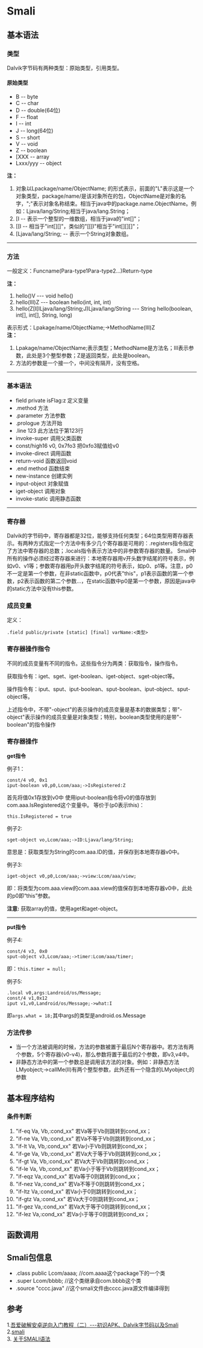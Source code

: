 # Smali

## 基本语法
### 类型
Dalvik字节码有两种类型：原始类型，引用类型。
#### 原始类型
* B -- byte
* C -- char
* D -- double(64位)
* F -- float
* I -- int
* J -- long(64位)
* S -- short
* V -- void
* Z -- boolean
* [XXX -- array
* Lxxx/yyy -- object

**注：**
1. 对象以Lpackage/name/ObjectName; 的形式表示，前面的"L"表示这是一个对象类型，package/name/是该对象所在的包，ObjectName是对象的名字，";"表示对象名称结束。相当于java中的package.name.ObjectName。例如：Ljava/lang/String;相当于java/lang.String；  
2. [I -- 表示一个整型的一维数组，相当于java的"int[]"；  
3. [[I -- 相当于"int[][]"，类似的"[[[I"相当于"int[][][]"；  
4. [Ljava/lang/String; -- 表示一个String对象数组。

 
***

### 方法
一般定义：Funcname(Para-type1Para-type2...)Return-type  

**注：**  
1. hello()V  --- void hello()  
2. hello(III)Z --- boolean hello(int, int, int)  
3. hello(Z[I[ILjava/lang/String;J)Ljava/lang/String --- String hello(boolean, int[], int[], String, long)

表示形式：Lpakage/name/ObjectName;->MethodName(III)Z  
**注：**
1. Lpakage/name/ObjectName;表示类型；MethodName是方法名；III表示参数，此处是3个整型参数；Z是返回类型，此处是boolean。  
2. 方法的参数是一个接一个，中间没有隔开，没有空格。  

***

### 基本语法
* field private isFlag:z  定义变量
* .method 方法
* .parameter 方法参数
* .prologue 方法开始
* .line 123  此方法位于第123行
* invoke-super 调用父类函数
* const/high16 v0, 0x7fo3  把0xfo3赋值给v0
* invoke-direct 调用函数
* return-void 函数返回void
* .end method 函数结束
* new-instance 创建实例
* input-object  对象赋值
* iget-object 调用对象
* invoke-static 调用静态函数

****

### 寄存器
Dalvik的字节码中，寄存器都是32位，能够支持任何类型；64位类型用寄存器表示。有两种方式指定一个方法中有多少几个寄存器是可用的：.registers指令指定了方法中寄存器的总数；.locals指令表示方法中的非参数寄存器的数量。
Smali中所有的操作必须经过寄存器来进行：本地寄存器用v开头数字结尾的符号表示，例如v0、v1等；参数寄存器用p开头数字结尾的符号表示，如p0、p1等。注意，p0不一定是第一个参数，在非static函数中，p0代表"this"，p1表示函数的第一个参数，p2表示函数的第二个参数...，在static函数中p0是第一个参数，原因是java中的static方法中没有this参数。

### 成员变量
定义：
```
.field public/private [static] [final] varName:<类型>
```

### 寄存器操作指令
不同的成员变量有不同的指令。这些指令分为两类：获取指令，操作指令。

获取指令有：iget、sget、iget-boolean、iget-object、sget-object等。

操作指令有：iput、sput、iput-boolean、sput-boolean、iput-object、sput-object等。

上述指令中，不带"-object"的表示操作的成员变量是基本的数据类型；带"-object"表示操作的成员变量是对象类型；特别，boolean类型使用的是带"-boolean"的指令操作

### 寄存器操作
**get指令**

例子1：
```
const/4 v0, 0x1
iput-boolean v0,p0,Lcom/aaa;->IsRegistered:Z
```
首先将值0x1存放到v0中
使用iput-boolean指令将v0的值存放到com.aaa.IsRegistered这个变量中。
等价于(p0表示this)：
```
this.IsRegistered = true
```

例子2:  
```
sget-object vo,Lcom/aaa;->ID:Ljava/lang/String;
```  
意思是：获取类型为String的com.aaa.ID的值，并保存到本地寄存器v0中。

例子3:  
```
iget-object v0,p0,Lcom/aaa;->view:Lcom/aaa/view;
```
即：将类型为com.aaa.view的com.aaa.view的值保存到本地寄存器v0中，此处的p0即“this”参数。

**注意:** 获取array的值，使用aget和aget-object。

*****************
**put指令**

例子4:  

```
const/4 v3, 0x0
sput-object v3,Lcom/aaa;->timer:Lcom/aaa/timer;
```
即：```this.timer = null;```

例子5:

```
.local v0,args:Landroid/os/Message;
const/4 v1,0x12
iput v1,v0,Landroid/os/Message;->what:I
```
即```args.what = 18;```其中args的类型是android.os.Message


### 方法传参
* 当一个方法被调用的时候，方法的参数被置于最后N个寄存器中。若方法有两个参数，5个寄存器(v0-v4)，那么参数将置于最后的2个参数，即v3,v4中。  
* 非静态方法中的第一个参数总是调用该方法的对象。例如：非静态方法LMyobject;->callMe(II)有两个整型参数，此外还有一个隐含的LMyobject;的参数

## 基本程序结构
### 条件判断

1. "if-eq Va, Vb,:cond_xx"   若Va等于Vb则跳转到cond_xx；
2. "if-ne Va, Vb,:cond_xx"   若Va不等于Vb则跳转到cond_xx；
3. "if-lt Va, Vb,:cond_xx"   若Va小于Vb则跳转到cond_xx；
4. "if-ge Va, Vb,:cond_xx"   若Va大于等于Vb则跳转到cond_xx；
5. "if-gt Va, Vb,:cond_xx"   若Va大于Vb则跳转到cond_xx；
6. "if-le Va, Vb,:cond_xx"   若Va小于等于Vb则跳转到cond_xx；
7. "if-eqz Va,:cond_xx"   若Va等于0则跳转到cond_xx；
8. "if-nez Va,:cond_xx"   若Va不等于0则跳转到cond_xx；
9. "if-ltz Va,:cond_xx"   若Va小于0则跳转到cond_xx；
10. "if-gtz Va,:cond_xx"   若Va大于0则跳转到cond_xx；
11. "if-gez Va,:cond_xx"   若Va大于等于0则跳转到cond_xx；
12. "if-lez Va,:cond_xx"   若Va小于等于0则跳转到cond_xx；

## 函数调用

## Smali包信息
* .class public Lcom/aaaa;    //com.aaaa这个package下的一个类  
* .super Lcom/bbbb;   //这个类继承自com.bbbb这个类
* .source "cccc.java"  //这个smali文件由cccc.java源文件编译得到

## 




## 参考
1.[吾爱破解安卓逆向入门教程（二）---初识APK、Dalvik字节码以及Smali](http://www.52pojie.cn/forum.php?mod=viewthread&tid=395689)  
2.[smali](https://github.com/JesusFreke/smali)  
3. [关于SMALI语法](http://bbs.pediy.com/thread-151769.htm) 
